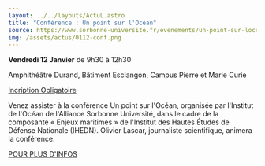 ```yaml
---
layout: ../../layouts/ActuL.astro
title: "Conférence : Un point sur l'Océan"
source: https://www.sorbonne-universite.fr/evenements/un-point-sur-locean
img: /assets/actus/0112-conf.png
---
```


__Vendredi 12 Janvier__ de 9h30 à 12h30

Amphithéâtre Durand, Bâtiment Esclangon, Campus Pierre et Marie Curie

[Incription Obligatoire](https://lime3-app3.sorbonne-universite.fr/index.php/414552)

Venez assister à la conférence Un point sur l'Océan, organisée par l'Institut de l'Océan de l'Alliance Sorbonne Université, dans le cadre de la composante « Enjeux maritimes » de l'Institut des Hautes Études de Défense Nationale (IHEDN). Olivier Lascar, journaliste scientifique, animera la conférence.

[POUR PLUS D'INFOS](https://www.sorbonne-universite.fr/evenements/un-point-sur-locean)

